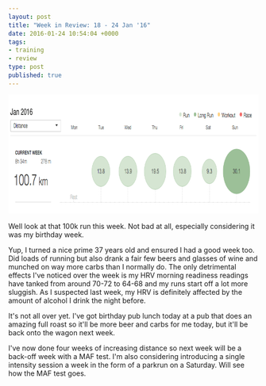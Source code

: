 ```yaml
---
layout: post
title: "Week in Review: 18 - 24 Jan '16"
date: 2016-01-24 10:54:04 +0000
tags:
- training
- review
type: post
published: true
---
```


<a href="/img/week-in-review-18-24Jan16.png"><img alt="Week in Review: 18 - 24 Jan '16" src="/img/week-in-review-18-24Jan16.png" width="840" height="240" class="center" /></a>

Well look at that 100k run this week.  Not bad at all, especially considering it was my birthday week.

Yup, I turned a nice prime 37 years old and ensured I had a good week too.  Did loads of running but also drank a fair few beers and glasses of wine and munched on way more carbs than I normally do.  The only detrimental effects I've noticed over the week is my HRV morning readiness readings have tanked from around 70-72 to 64-68 and my runs start off a lot more sluggish. As I suspected last week, my HRV is definitely affected by the amount of alcohol I drink the night before.

It's not all over yet. I've got birthday pub lunch today at a pub that does an amazing full roast so it'll be more beer and carbs for me today, but it'll be back onto the wagon next week.

I've now done four weeks of increasing distance so next week will be a back-off week with a MAF test.  I'm also considering introducing a single intensity session a week in the form of a parkrun on a Saturday.  Will see how the MAF test goes.

